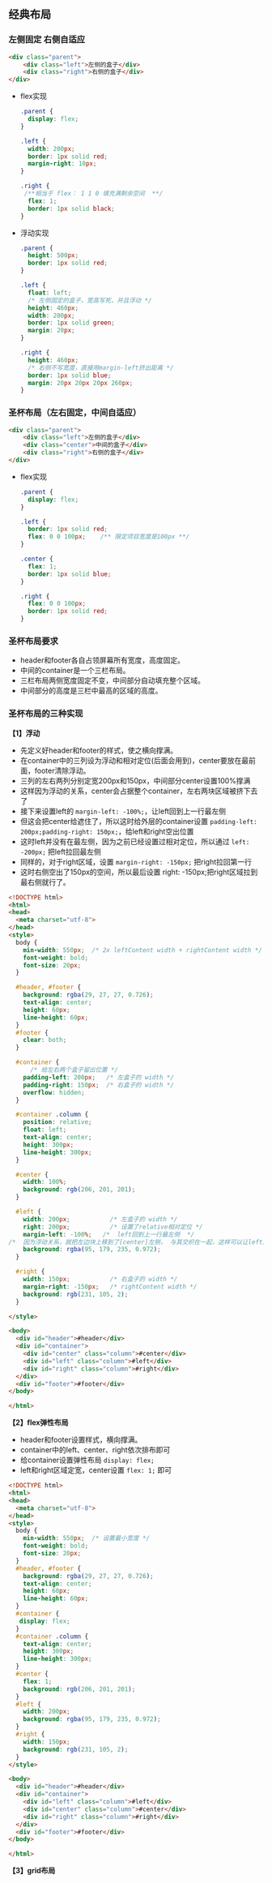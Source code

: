 ## 经典布局

###  左侧固定 右侧自适应

```html
<div class="parent">
    <div class="left">左侧的盒子</div>
    <div class="right">右侧的盒子</div>
</div>
```

- flex实现

  ```css
  .parent {
    display: flex;
  }
  
  .left {
    width: 200px;
    border: 1px solid red;
    margin-right: 10px;
  }
  
  .right {
   /**相当于 flex： 1 1 0 填充满剩余空间  **/
    flex: 1; 
    border: 1px solid black;
  }
  ```

- 浮动实现

  ```css
  .parent {
    height: 500px;
    border: 1px solid red;
  }
  
  .left {
    float: left; 
    /* 左侧固定的盒子，宽高写死，并且浮动 */
    height: 460px;
    width: 200px;
    border: 1px solid green;
    margin: 20px;
  }
  
  .right {
    height: 460px; 
    /* 右侧不写宽度，直接用margin-left挤出距离 */
    border: 1px solid blue;
    margin: 20px 20px 20px 260px;
  }
  ```

  

### 圣杯布局（左右固定，中间自适应）

```html
<div class="parent">
    <div class="left">左侧的盒子</div>
    <div class="center">中间的盒子</div>
    <div class="right">右侧的盒子</div>
</div>
```

- flex实现

  ```css
  .parent {
    display: flex;
  }
  
  .left {
    border: 1px solid red;
    flex: 0 0 100px;    /** 限定项目宽度是100px **/
  }
  
  .center {
    flex: 1;
    border: 1px solid blue;
  }
  
  .right {
    flex: 0 0 100px;
    border: 1px solid red;
  }
  ```

### 圣杯布局要求

- header和footer各自占领屏幕所有宽度，高度固定。
- 中间的container是一个三栏布局。
- 三栏布局两侧宽度固定不变，中间部分自动填充整个区域。
- 中间部分的高度是三栏中最高的区域的高度。

### 圣杯布局的三种实现

**【1】浮动**

- 先定义好header和footer的样式，使之横向撑满。
- 在container中的三列设为浮动和相对定位(后面会用到)，center要放在最前面，footer清除浮动。
- 三列的左右两列分别定宽200px和150px，中间部分center设置100%撑满
- 这样因为浮动的关系，center会占据整个container，左右两块区域被挤下去了
- 接下来设置left的 `margin-left: -100%;`，让left回到上一行最左侧
- 但这会把center给遮住了，所以这时给外层的container设置 `padding-left: 200px;padding-right: 150px;`，给left和right空出位置
- 这时left并没有在最左侧，因为之前已经设置过相对定位，所以通过 `left: -200px;` 把left拉回最左侧
- 同样的，对于right区域，设置 `margin-right: -150px;` 把right拉回第一行
- 这时右侧空出了150px的空间，所以最后设置 right: -150px;把right区域拉到最右侧就行了。

```html
<!DOCTYPE html>
<html>
<head>
  <meta charset="utf-8">
</head>
<style>
  body {
    min-width: 550px;  /* 2x leftContent width + rightContent width */
    font-weight: bold;
    font-size: 20px;
  }

  #header, #footer {
    background: rgba(29, 27, 27, 0.726);
    text-align: center;
    height: 60px;
    line-height: 60px;
  }
  #footer {
    clear: both;
  }

  #container {
      /* 给左右两个盒子留出位置 */
    padding-left: 200px;   /* 左盒子的 width */
    padding-right: 150px;  /* 右盒子的 width */
    overflow: hidden;
  }

  #container .column {
    position: relative;
    float: left;
    text-align: center;
    height: 300px;
    line-height: 300px;
  }

  #center {
    width: 100%;
    background: rgb(206, 201, 201);
  }

  #left {
    width: 200px;           /* 左盒子的 width */
    right: 200px;           /* 设置了relative相对定位 */
    margin-left: -100%;   /*  left回到上一行最左侧  */
/*  因为浮动关系，就把左边块上移到了[center]左侧， 与其交织在一起，这样可以让left回到上一行最左侧 */
    background: rgba(95, 179, 235, 0.972);
  }

  #right {
    width: 150px;           /* 右盒子的 width */
    margin-right: -150px;   /* rightContent width */
    background: rgb(231, 105, 2);
  }

</style>

<body>
  <div id="header">#header</div>
  <div id="container">
    <div id="center" class="column">#center</div>
    <div id="left" class="column">#left</div>
    <div id="right" class="column">#right</div>
  </div>
  <div id="footer">#footer</div>
</body>

</html>
```



**【2】flex弹性布局**

- header和footer设置样式，横向撑满。
- container中的left、center、right依次排布即可
- 给container设置弹性布局 `display: flex;`
- left和right区域定宽，center设置 `flex: 1;` 即可

```html
<!DOCTYPE html>
<html>
<head>
  <meta charset="utf-8">
</head>
<style>
  body {
    min-width: 550px;  /* 设置最小宽度 */
    font-weight: bold;
    font-size: 20px;
  }
  #header, #footer {
    background: rgba(29, 27, 27, 0.726);
    text-align: center;
    height: 60px;
    line-height: 60px;
  }
  #container {
   display: flex;
  }
  #container .column {
    text-align: center;
    height: 300px;
    line-height: 300px;
  }
  #center {
    flex: 1;
    background: rgb(206, 201, 201);
  }
  #left {
    width: 200px;        
    background: rgba(95, 179, 235, 0.972);
  }
  #right {
    width: 150px;           
    background: rgb(231, 105, 2);
  }
</style>

<body>
  <div id="header">#header</div>
  <div id="container">
    <div id="left" class="column">#left</div>
    <div id="center" class="column">#center</div>
    <div id="right" class="column">#right</div>
  </div>
  <div id="footer">#footer</div>
</body>

</html>
```

**【3】grid布局**

